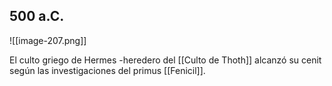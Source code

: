 ## 500 a.C.
![[image-207.png]]

El culto griego de Hermes -heredero del [[Culto de Thoth]] alcanzó su cenit según las investigaciones del primus [[Fenicil]]. 